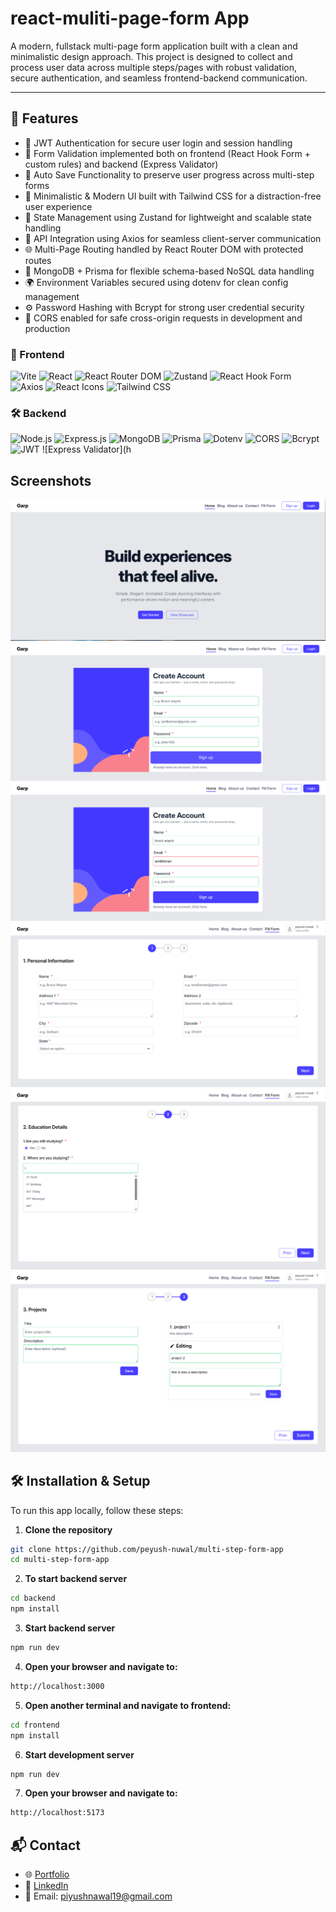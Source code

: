 
# react-muliti-page-form App


A modern, fullstack multi-page form application built with a clean and minimalistic design approach. This project is designed to collect and process user data across multiple steps/pages with robust validation, secure authentication, and seamless frontend-backend communication.

---


## 🚀 Features

- 🔐 JWT Authentication for secure user login and session handling
- 📝 Form Validation implemented both on frontend (React Hook Form + custom rules) and backend (Express Validator)
- 💾 Auto Save Functionality to preserve user progress across multi-step forms
- 🧼 Minimalistic & Modern UI built with Tailwind CSS for a distraction-free user experience
- 🧠 State Management using Zustand for lightweight and scalable state handling
- 🔄 API Integration using Axios for seamless client-server communication
- 🌐 Multi-Page Routing handled by React Router DOM with protected routes
- 🧱 MongoDB + Prisma for flexible schema-based NoSQL data handling
- 🌍 Environment Variables secured using dotenv for clean config management
- ⚙️ Password Hashing with Bcrypt for strong user credential security
- 🔁 CORS enabled for safe cross-origin requests in development and production


### 🚀 Frontend


![Vite](https://img.shields.io/badge/Vite-646CFF?style=for-the-badge&logo=vite&logoColor=white)
![React](https://img.shields.io/badge/React-61DAFB?style=for-the-badge&logo=react&logoColor=black)
![React Router DOM](https://img.shields.io/badge/React_Router_DOM-CA4245?style=for-the-badge&logo=reactrouter&logoColor=white)
![Zustand](https://img.shields.io/badge/Zustand-000000?style=for-the-badge&logo=react&logoColor=white)
![React Hook Form](https://img.shields.io/badge/React_Hook_Form-EC5990?style=for-the-badge&logo=reacthookform&logoColor=white)
![Axios](https://img.shields.io/badge/Axios-5A29E4?style=for-the-badge&logo=axios&logoColor=white)
![React Icons](https://img.shields.io/badge/React_Icons-E91E63?style=for-the-badge&logo=react&logoColor=white)
![Tailwind CSS](https://img.shields.io/badge/Tailwind_CSS-06B6D4?style=for-the-badge&logo=tailwindcss&logoColor=white)

### 🛠️ Backend

![Node.js](https://img.shields.io/badge/Node.js-339933?style=for-the-badge&logo=nodedotjs&logoColor=white)
![Express.js](https://img.shields.io/badge/Express.js-000000?style=for-the-badge&logo=express&logoColor=white)
![MongoDB](https://img.shields.io/badge/MongoDB-47A248?style=for-the-badge&logo=mongodb&logoColor=white)
![Prisma](https://img.shields.io/badge/Prisma-2D3748?style=for-the-badge&logo=prisma&logoColor=white)
![Dotenv](https://img.shields.io/badge/Dotenv-ECD53F?style=for-the-badge&logo=dotenv&logoColor=black)
![CORS](https://img.shields.io/badge/CORS-00A4DC?style=for-the-badge&logo=cloudflare&logoColor=white)
![Bcrypt](https://img.shields.io/badge/Bcrypt-0033AA?style=for-the-badge&logo=security&logoColor=white)
![JWT](https://img.shields.io/badge/JWT-000000?style=for-the-badge&logo=jsonwebtokens&logoColor=white)
![Express Validator](h


## Screenshots

![App Screenshot](/ss/s1.png)
![App Screenshot](/ss/s2.png)
![App Screenshot](/ss/s3.png)
![App Screenshot](/ss/s4.png)
![App Screenshot](/ss/s5.png)
![App Screenshot](/ss/s6.png)






## 🛠 Installation & Setup

To run this app locally, follow these steps:

1. **Clone the repository**
```bash
git clone https://github.com/peyush-nuwal/multi-step-form-app
cd multi-step-form-app
```

2. **To start backend server**
```bash
cd backend 
npm install
```


3. **Start backend server**
```bash
npm run dev
```

4. **Open your browser and navigate to:**
```bash
http://localhost:3000
```

5. **Open another terminal and navigate to frontend:**
```bash
cd frontend
npm install
```


6. **Start development server**
```bash
npm run dev
```

7. **Open your browser and navigate to:**
```bash
http://localhost:5173
```

## 📬 Contact

- 🌐 [Portfolio](https://peyush-nuwal-portfolio.vercel.app/)
- 💼 [LinkedIn](https://linkedin.com/in/peyush-nuwal)
- 📧 Email: piyushnawal19@gmail.com

